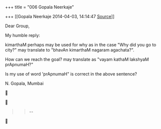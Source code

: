 +++
title = "006 Gopala Neerkaje"

+++
[[Gopala Neerkaje	2014-04-03, 14:14:47 [Source](https://groups.google.com/g/samskrita/c/PEpQd5tsFoo)]]



Dear Group,

  

My humble reply:

  

kimarthaM perhaps may be used for why as in the case "Why did you go to city?" may translate to "bhavAn kimarthaM nagaram agachata?".

  

How can we reach the goal? may translate as "vayam kathaM lakshyaM prApnumaH?"

  

Is my use of word 'prApnumaH" is correct in the above sentence?

  

N. Gopala, Mumbai

  
  





> 
> > 
> > --  
> > 
> > 



